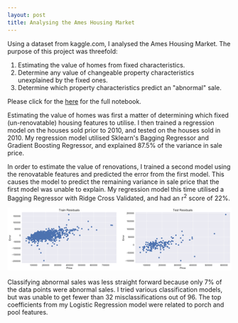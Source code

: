 ```yaml
---
layout: post
title: Analysing the Ames Housing Market
---
```


Using a dataset from kaggle.com, I analysed the Ames Housing Market. The purpose of this project was threefold:

1. Estimating the value of homes from fixed characteristics.
2. Determine any value of changeable property characteristics unexplained by the fixed ones.
3. Determine which property characteristics predict an "abnormal" sale.

Please click for the [here](https://github.com/SeanTurner026/Portfolio/blob/master/Project%203/Sean%20Turner%20Project%203.ipynb) for the full notebook.

Estimating the value of homes was first a matter of determining which fixed (un-renovatable) housing features to utilise. I then trained a regression model on the houses sold prior to 2010, and tested on the houses sold in 2010. My regression model utilised Sklearn's Bagging Regressor and Gradient Boosting Regressor, and explained 87.5% of the variance in sale price.

In order to estimate the value of renovations, I trained a second model using the renovatable features and predicted the error from the first model. This causes the model to predict the remaining variance in sale price that the first model was unable to explain. My regression model this time utilised a Bagging Regressor with Ridge Cross Validated, and had an r<sup>2</sup> score of 22%.

![Image](https://raw.githubusercontent.com/SeanTurner026/Portfolio/master/Project%203/Images/subplot1.png)

Classifying abnormal sales was less straight forward because only 7% of the data points were abnormal sales. I tried various classification models, but was unable to get fewer than 32 misclassifications out of 96. The top coefficients from my Logistic Regression model were related to porch and pool features. 

